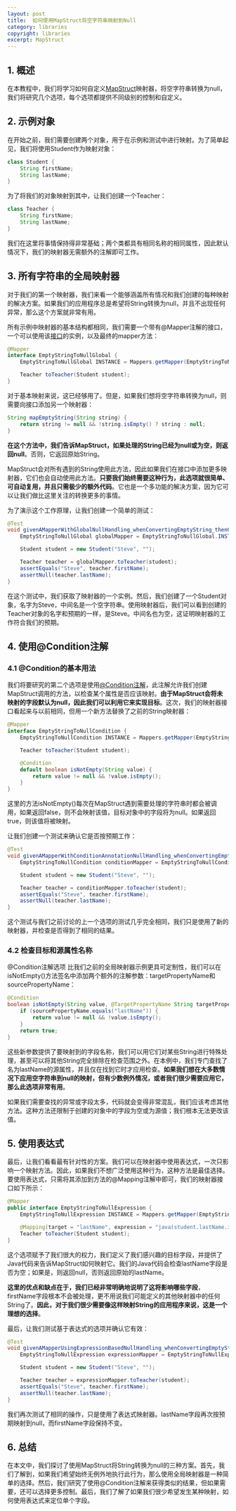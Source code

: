 ```yaml
---
layout: post
title:  如何使用MapStruct将空字符串映射到Null
category: libraries
copyright: libraries
excerpt: MapStruct
---
```


## 1. 概述

在本教程中，我们将学习如何自定义[MapStruct](https://www.baeldung.com/mapstruct)映射器，将空字符串转换为null，我们将研究几个选项，每个选项都提供不同级别的控制和自定义。

## 2. 示例对象

在开始之前，我们需要创建两个对象，用于在示例和测试中进行映射。为了简单起见，我们将使用Student作为映射对象：

```java
class Student {
    String firstName;
    String lastName;
}
```

为了将我们的对象映射到其中，让我们创建一个Teacher：

```java
class Teacher {
    String firstName;
    String lastName;
}
```

我们在这里将事情保持得非常基础；两个类都具有相同名称的相同属性，因此默认情况下，我们的映射器无需额外的注解即可工作。

## 3. 所有字符串的全局映射器

对于我们的第一个映射器，我们来看一个能够涵盖所有情况和我们创建的每种映射的解决方案。如果我们的应用程序总是希望将String转换为null，并且不出现任何异常，那么这个方案就非常有用。

所有示例中映射器的基本结构都相同，我们需要一个带有@Mapper注解的接口，一个可以使用该[接口](https://www.baeldung.com/java-interfaces)的实例，以及最终的mapper方法：

```java
@Mapper
interface EmptyStringToNullGlobal {
    EmptyStringToNullGlobal INSTANCE = Mappers.getMapper(EmptyStringToNullGlobal.class);

    Teacher toTeacher(Student student);
}
```

对于基本映射来说，这已经够用了。但是，如果我们想将空字符串转换为null，则需要向接口添加另一个映射器：

```java
String mapEmptyString(String string) {
    return string != null && !string.isEmpty() ? string : null;
}
```

**在这个方法中，我们告诉MapStruct，如果处理的String已经为null或为空，则返回null**。否则，它返回原始String。

MapStruct会对所有遇到的String使用此方法，因此如果我们在接口中添加更多映射器，它们也会自动使用此方法。**只要我们始终需要这种行为，此选项就很简单、可自动复用，并且只需极少的额外代码**。它也是一个多功能的解决方案，因为它可以让我们做比这里关注的转换更多的事情。

为了演示这个工作原理，让我们创建一个简单的测试：

```java
@Test
void givenAMapperWithGlobalNullHandling_whenConvertingEmptyString_thenOutputNull() {
    EmptyStringToNullGlobal globalMapper = EmptyStringToNullGlobal.INSTANCE;

    Student student = new Student("Steve", "");

    Teacher teacher = globalMapper.toTeacher(student);
    assertEquals("Steve", teacher.firstName);
    assertNull(teacher.lastName);
}
```

在这个测试中，我们获取了映射器的一个实例。然后，我们创建了一个Student对象，名字为Steve，中间名是一个空字符串。使用映射器后，我们可以看到创建的Teacher对象的名字和预期的一样，是Steve。中间名也为空，这证明映射器的工作符合我们的预期。

## 4. 使用@Condition注解

### 4.1 @Condition的基本用法

我们将要研究的第二个选项是使用[@Condition注解](https://www.baeldung.com/java-mapstruct-Bean-types-conditional)，此注解允许我们创建MapStruct调用的方法，以检查某个属性是否应该映射。**由于MapStruct会将未映射的字段默认为null，因此我们可以利用它来实现目标**。这次，我们的映射器接口看起来与以前相同，但用一个新方法替换了之前的String映射器：

```java
@Mapper
interface EmptyStringToNullCondition {
    EmptyStringToNullCondition INSTANCE = Mappers.getMapper(EmptyStringToNullCondition.class);

    Teacher toTeacher(Student student);

    @Condition
    default boolean isNotEmpty(String value) {
        return value != null && !value.isEmpty();
    }
}
```

这里的方法isNotEmpty()每次在MapStruct遇到需要处理的字符串时都会被调用，如果返回false，则不会映射该值，目标对象中的字段将为null。如果返回true，则该值将被映射。

让我们创建一个测试来确认它是否按预期工作：

```java
@Test
void givenAMapperWithConditionAnnotationNullHandling_whenConvertingEmptyString_thenOutputNull() {
    EmptyStringToNullCondition conditionMapper = EmptyStringToNullCondition.INSTANCE;

    Student student = new Student("Steve", "");

    Teacher teacher = conditionMapper.toTeacher(student);
    assertEquals("Steve", teacher.firstName);
    assertNull(teacher.lastName);
}
```

这个测试与我们之前讨论的上一个选项的测试几乎完全相同，我们只是使用了新的映射器，并检查是否得到了相同的结果。

### 4.2 检查目标和源属性名称

@Condition注解选项 比我们之前的全局映射器示例更具可定制性，我们可以在isNotEmpty()方法签名中添加两个额外的注解参数：targetPropertyName和sourcePropertyName：

```java
@Condition
boolean isNotEmpty(String value, @TargetPropertyName String targetPropertyName, @SourcePropertyName String sourcePropertyName) {
    if (sourcePropertyName.equals("lastName")) {
        return value != null && !value.isEmpty();
    }
    return true;
}
```

这些新参数提供了要映射到的字段名称，我们可以用它们对某些String进行特殊处理，甚至可以将其他String完全排除在检查范围之外。在本例中，我们专门查找了名为lastName的源属性，并且仅在找到它时才应用检查。**如果我们想在大多数情况下应用空字符串到null的映射，但有少数例外情况，或者我们很少需要应用它，那么此选项非常有用**。

如果我们需要查找的异常或字段太多，代码就会变得非常混乱，我们应该考虑其他方法。这种方法还限制于创建的对象中的字段为空或为源值；我们根本无法更改该值。

## 5. 使用表达式

最后，让我们看看最有针对性的方案。我们可以在映射器中使用表达式，一次只影响一个映射方法。因此，如果我们不想广泛使用这种行为，这种方法是最佳选择。要使用表达式，只需将其添加到方法的@Mapping注解中即可，我们的映射器接口如下所示：

```java
@Mapper
public interface EmptyStringToNullExpression {
    EmptyStringToNullExpression INSTANCE = Mappers.getMapper(EmptyStringToNullExpression.class);

    @Mapping(target = "lastName", expression = "java(student.lastName.isEmpty() ? null : student.lastName)")
    Teacher toTeacher(Student student);
}
```

这个选项赋予了我们很大的权力，我们定义了我们感兴趣的目标字段，并提供了Java代码来告诉MapStruct如何映射它。我们的Java代码会检查lastName字段是否为空；如果是，则返回null，否则返回原始的lastName。

**这里的优点和缺点在于，我们已经非常明确地说明了这将影响哪些字段**，firstName字段根本不会被处理，更不用说我们可能定义的其他映射器中的任何String了。**因此，对于我们很少需要像这样映射String的应用程序来说，这是一个理想的选择**。

最后，让我们测试基于表达式的选项并确认它有效：

```java
@Test
void givenAMapperUsingExpressionBasedNullHandling_whenConvertingEmptyString_thenOutputNull() {
    EmptyStringToNullExpression expressionMapper = EmptyStringToNullExpression.INSTANCE;

    Student student = new Student("Steve", "");

    Teacher teacher = expressionMapper.toTeacher(student);
    assertEquals("Steve", teacher.firstName);
    assertNull(teacher.lastName);
}
```

我们再次测试了相同的操作，只是使用了表达式映射器。lastName字段再次按预期映射到null，而firstName字段保持不变。

## 6. 总结

在本文中，我们探讨了使用MapStruct将String转换为null的三种方案。首先，我们了解到，如果我们希望始终无例外地执行此行为，那么使用全局映射器是一种简单的选择。然后，我们研究了使用@Condition注解来获得类似的结果，但如果需要，还可以选择更多控制。最后，我们了解了如果我们很少希望发生某种映射，如何使用表达式来定位单个字段。